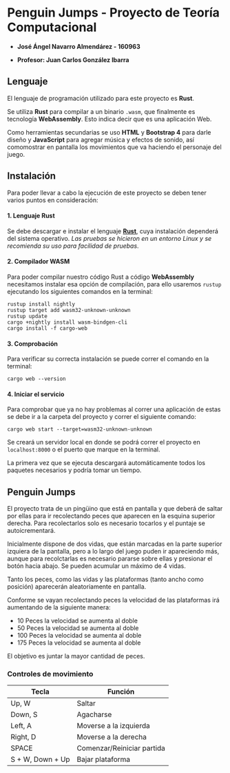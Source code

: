 # Penguin Jumps - Proyecto de Teoría Computacional

* **José Ángel Navarro Almendárez - 160963**

* **Profesor: Juan Carlos González Ibarra**


## Lenguaje

El lenguaje de programación utilizado para este proyecto es **Rust**.

Se utiliza **Rust** para compilar a un binario `.wasm`, que finalmente es tecnología **WebAssembly**. Esto indica decir que es una aplicación Web.

Como herramientas secundarias se uso **HTML** y **Bootstrap 4** para darle diseño y **JavaScript** para agregar música y efectos de sonido, así comomostrar en pantalla los movimientos que va haciendo el personaje del juego.

## Instalación

Para poder llevar a cabo la ejecución de este proyecto se deben tener varios puntos en consideración:

#### 1. Lenguaje Rust

Se debe descargar e instalar el lenguaje [**Rust**](https://www.rust-lang.org/tools/install "Instalación"), cuya instalación dependerá del sistema operativo.
*Las pruebas se hicieron en un entorno Linux y se recomienda su uso para facilidad de pruebas*.

#### 2. Compilador WASM

Para poder compilar nuestro código Rust a código **WebAssembly** necesitamos instalar esa opción de compilación, para ello usaremos `rustup` ejecutando los siguientes comandos en la terminal:

	rustup install nightly
	rustup target add wasm32-unknown-unknown
	rustup update
	cargo +nightly install wasm-bindgen-cli
	cargo install -f cargo-web

#### 3. Comprobación

Para verificar su correcta instalación se puede correr el comando en la terminal:

	cargo web --version

#### 4. Iniciar el servicio

Para comprobar que ya no hay problemas al correr una aplicación de estas se debe ir a la carpeta del proyecto y correr el siguiente comando:

	cargo web start --target=wasm32-unknown-unknown

Se creará un servidor local en donde se podrá correr el proyecto en  `localhost:8000` o el puerto que marque en la terminal.

La primera vez que se ejecuta descargará automáticamente todos los paquetes necesarios y podría tomar un tiempo.

## Penguin Jumps

El proyecto trata de un pingüino que está en pantalla y que deberá de saltar por ellas para ir recolectando peces que aparecen en la esquina superior derecha. Para recolectarlos solo es necesario tocarlos y el puntaje se autoicrementará.

Inicialmente dispone de dos vidas, que están marcadas en la parte superior izquiera de la pantalla, pero a lo largo del juego puden ir apareciendo más, aunque para recolctarlas es necesario pararse sobre ellas y presionar el botón hacia abajo. Se pueden acumular un máximo de 4 vidas.

Tanto los peces, como las vidas y las plataformas (tanto ancho como posición) aparecerán aleatoriamente en pantalla.

Conforme se vayan recolectando peces la velocidad de las plataformas irá aumentando de la siguiente manera:

* 10 Peces la velocidad se aumenta al doble
* 50 Peces la velocidad se aumenta al doble
* 100 Peces la velocidad se aumenta al doble
* 175 Peces la velocidad se aumenta al doble

El objetivo es juntar la mayor cantidad de peces.

### Controles de movimiento

| Tecla | Función |
|-|-|
Up, W | Saltar
Down, S | Agacharse
Left, A | Moverse a la izquierda
Right, D | Moverse a la derecha
SPACE | Comenzar/Reiniciar partida
S + W, Down + Up | Bajar plataforma
